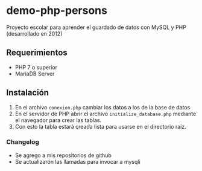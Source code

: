 # demo-php-persons
Proyecto  escolar para aprender el guardado de datos con MySQL y PHP (desarrollado en 2012)

## Requerimientos

* PHP 7 o superior
* MariaDB Server

## Instalación

1. En el archivo `conexion.php` cambiar los datos a los de la base de datos
2. En el servidor de PHP abrir el archivo `initialize_database.php` mediante el navegador para crear las tablas.
3. Con esto la tabla estará creada lista para usarse en el directorio raíz.


### Changelog

* Se agrego a mis repositorios de github
* Se actualizarón las llamadas para invocar a mysqli
